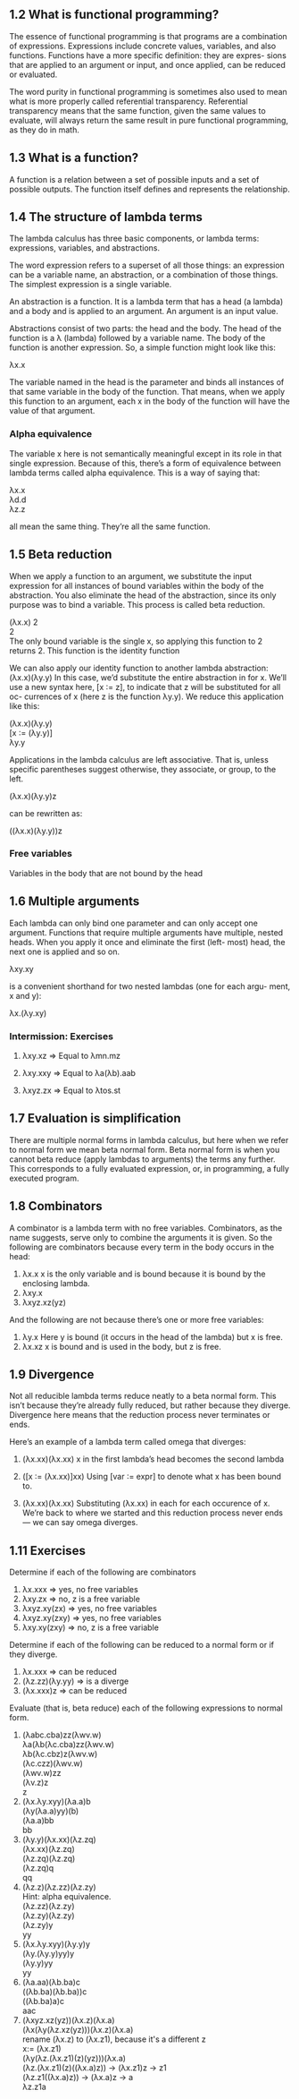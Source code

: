 ## 1.2 What is functional programming?

The essence
of functional programming is that programs are a combination of
expressions. Expressions include concrete values, variables, and also
functions. Functions have a more specific definition: they are expres-
sions that are applied to an argument or input, and once applied, can
be reduced or evaluated.

The word purity in functional programming is sometimes also used to
mean what is more properly called referential transparency. Referential
transparency means that the same function, given the same values
to evaluate, will always return the same result in pure functional
programming, as they do in math.


## 1.3 What is a function?

A function is a relation between a set of
possible inputs and a set of possible outputs. The function itself
defines and represents the relationship.


## 1.4 The structure of lambda terms

The lambda calculus has three basic components, or lambda terms:
expressions, variables, and abstractions.

The word expression refers to a superset of all those things: an expression can be a variable name, an
abstraction, or a combination of those things. The simplest expression
is a single variable.

An abstraction is a function. It is a lambda term that has a head (a
lambda) and a body and is applied to an argument. An argument is an
input value.


Abstractions consist of two parts: the head and the body. The head of
the function is a λ (lambda) followed by a variable name. The body of
the function is another expression. So, a simple function might look
like this:

λx.x

The variable named in the head is the parameter and binds all instances
of that same variable in the body of the function. That means, when
we apply this function to an argument, each x in the body of the
function will have the value of that argument.

### Alpha equivalence

The variable x here is not semantically meaningful except in its role in
that single expression. Because of this, there’s a form of equivalence
between lambda terms called alpha equivalence. This is a way of saying
that:

λx.x   
λd.d   
λz.z   

all mean the same thing. They’re all the same function.


## 1.5 Beta reduction

When we apply a function to an argument, we substitute the input
expression for all instances of bound variables within the body of
the abstraction. You also eliminate the head of the abstraction, since
its only purpose was to bind a variable. This process is called beta
reduction.

(λx.x) 2  
2  
The only bound variable is the single x, so applying this function to 2
returns 2. This function is the identity function

We can also apply our identity function to another lambda abstraction:
(λx.x)(λy.y)
In this case, we’d substitute the entire abstraction in for x. We’ll use a
new syntax here, [x ∶= z], to indicate that z will be substituted for all oc-
currences of x (here z is the function λy.y). We reduce this application
like this:

(λx.x)(λy.y)   
[x ∶= (λy.y)]   
λy.y   

Applications in the lambda calculus are left associative. That is, unless
specific parentheses suggest otherwise, they associate, or group, to
the left.

(λx.x)(λy.y)z  

can be rewritten as:

((λx.x)(λy.y))z   

### Free variables

Variables in the body that are not bound by the head


## 1.6 Multiple arguments

Each lambda can only bind one parameter and can only accept one
argument. Functions that require multiple arguments have multiple,
nested heads. When you apply it once and eliminate the first (left-
most) head, the next one is applied and so on.

λxy.xy   

is a convenient shorthand for two nested lambdas (one for each argu-
ment, x and y):

λx.(λy.xy)   

### Intermission: Exercises
1. λxy.xz
=> Equal to λmn.mz

2. λxy.xxy
=> Equal to λa(λb).aab

3. λxyz.zx
=> Equal to λtos.st


## 1.7 Evaluation is simplification

There are multiple normal forms in lambda calculus, but here when
we refer to normal form we mean beta normal form. Beta normal form
is when you cannot beta reduce (apply lambdas to arguments) the
terms any further. This corresponds to a fully evaluated expression,
or, in programming, a fully executed program.

## 1.8 Combinators

A combinator is a lambda term with no free variables. Combinators,
as the name suggests, serve only to combine the arguments it is given.
So the following are combinators because every term in the body
occurs in the head:

1. λx.x
x is the only variable and is bound because it is bound by the
enclosing lambda.
2. λxy.x
3. λxyz.xz(yz)

And the following are not because there’s one or more free variables:

1. λy.x
Here y is bound (it occurs in the head of the lambda) but x is free.
2. λx.xz
x is bound and is used in the body, but z is free.


## 1.9 Divergence

Not all reducible lambda terms reduce neatly to a beta normal form.
This isn’t because they’re already fully reduced, but rather because
they diverge. Divergence here means that the reduction process never
terminates or ends.

Here’s an example of a lambda term called omega that
diverges:
1. (λx.xx)(λx.xx)
x in the first lambda’s head becomes the second lambda

2. ([x ∶= (λx.xx)]xx)
Using [var ∶= expr] to denote what x has been bound to.

3. (λx.xx)(λx.xx)
Substituting (λx.xx) in each for each occurence of x. We’re back
to where we started and this reduction process never ends — we
can say omega diverges.


## 1.11 Exercises

Determine if each of the following are combinators
1. λx.xxx => yes, no free variables
2. λxy.zx => no, z is a free variable
3. λxyz.xy(zx) => yes, no free variables
4. λxyz.xy(zxy) => yes, no free variables
5. λxy.xy(zxy) => no, z is a free variable

Determine if each of the following can be
reduced to a normal form or if they diverge.
1. λx.xxx => can be reduced
2. (λz.zz)(λy.yy) => is a diverge
3. (λx.xxx)z => can be reduced

Evaluate (that is, beta reduce) each of the following
expressions to normal form.

1. (λabc.cba)zz(λwv.w)   
λa(λb(λc.cba)zz(λwv.w)   
λb(λc.cbz)z(λwv.w)   
(λc.czz)(λwv.w)   
(λwv.w)zz   
(λv.z)z   
z   
2. (λx.λy.xyy)(λa.a)b   
(λy(λa.a)yy)(b)   
(λa.a)bb   
bb   
3. (λy.y)(λx.xx)(λz.zq)   
(λx.xx)(λz.zq)   
(λz.zq)(λz.zq)   
(λz.zq)q   
qq   
4. (λz.z)(λz.zz)(λz.zy)   
Hint: alpha equivalence.   
(λz.zz)(λz.zy)   
(λz.zy)(λz.zy)   
(λz.zy)y   
yy   
5. (λx.λy.xyy)(λy.y)y   
(λy.(λy.y)yy)y   
(λy.y)yy   
yy   
6. (λa.aa)(λb.ba)c   
((λb.ba)(λb.ba))c   
((λb.ba)a)c   
aac       
7. (λxyz.xz(yz))(λx.z)(λx.a)   
(λx(λy(λz.xz(yz)))(λx.z)(λx.a)   
  rename (λx.z) to (λx.z1), because it's a different z   
x:= (λx.z1)   
(λy(λz.(λx.z1)(z)(yz)))(λx.a)   
(λz.(λx.z1)(z)((λx.a)z))
-> (λx.z1)z -> z1   
(λz.z1((λx.a)z))
-> (λx.a)z -> a   
λz.z1a   
